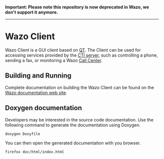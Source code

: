 __Important: Please note this repository is now deprecated in Wazo, we don't support it anymore.__

---------------------------------

Wazo Client
===========

Wazo Client is a GUI client based on [QT](http://qt-project.org/). The Client
can be used for accessing services provided by the [CTI server](https://github.com/wazo-pbx/xivo-ctid),
such as controlling a phone, sending a fax, or monitoring a Wazo [Call Center](http://en.wikipedia.org/wiki/Call_centre).

Building and Running
--------------------

Complete documentation on building the Wazo Client can be found on the
[Wazo documentation web site](http://documentation.wazo.community/en/stable/contributors/xivo_client/build.html).


Doxygen documentation
---

Developers may be interested in the source code documentation. Use the following command to
generate the documentation using Doxygen.

```
doxygen Doxyfile
```

You can then open the generated documentation with you browser.

```
firefox doc/html/index.html
```
